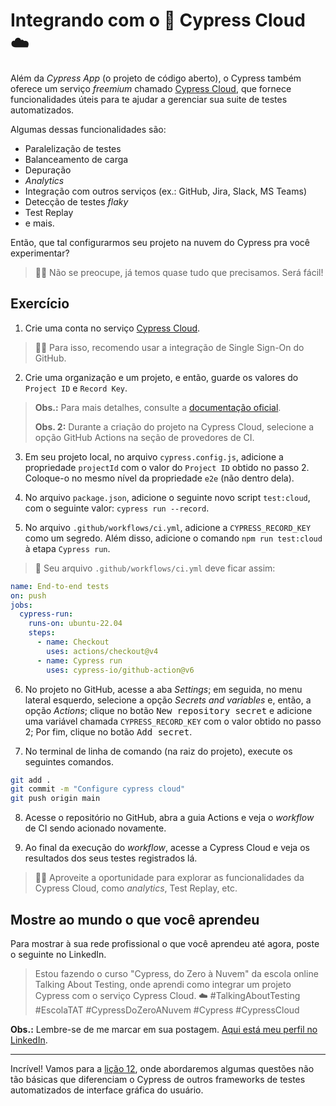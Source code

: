 # Integrando com o 🌲 Cypress Cloud ☁️

Além da _Cypress App_ (o projeto de código aberto), o Cypress também oferece um serviço _freemium_ chamado [Cypress Cloud](https://docs.cypress.io/guides/cloud/introduction), que fornece funcionalidades úteis para te ajudar a gerenciar sua suite de testes automatizados.

Algumas dessas funcionalidades são:

- Paralelização de testes
- Balanceamento de carga
- Depuração
- _Analytics_
- Integração com outros serviços (ex.: GitHub, Jira, Slack, MS Teams)
- Detecção de testes _flaky_
- Test Replay
- e mais.

Então, que tal configurarmos seu projeto na nuvem do Cypress pra você experimentar?

> 👨‍🏫 Não se preocupe, já temos quase tudo que precisamos. Será fácil!

## Exercício

1. Crie uma conta no serviço [Cypress Cloud](https://cloud.cypress.io/).

> 👨‍🏫 Para isso, recomendo usar a integração de Single Sign-On do GitHub.

2. Crie uma organização e um projeto, e então, guarde os valores do `Project ID` e `Record Key`.

> **Obs.:** Para mais detalhes, consulte a [documentação oficial](https://docs.cypress.io/guides/cloud/introduction).
>
> **Obs. 2:** Durante a criação do projeto na Cypress Cloud, selecione a opção GitHub Actions na seção de provedores de CI.

3. Em seu projeto local, no arquivo `cypress.config.js`, adicione a propriedade `projectId` com o valor do `Project ID` obtido no passo 2. Coloque-o no mesmo nível da propriedade `e2e` (não dentro dela).

4. No arquivo `package.json`, adicione o seguinte novo script `test:cloud`, com o seguinte valor: `cypress run --record`.

5. No arquivo `.github/workflows/ci.yml`, adicione a `CYPRESS_RECORD_KEY` como um segredo. Além disso, adicione o comando `npm run test:cloud` à etapa `Cypress run`.

> 🙊 Seu arquivo `.github/workflows/ci.yml` deve ficar assim:

```yml
name: End-to-end tests
on: push
jobs:
  cypress-run:
    runs-on: ubuntu-22.04
    steps:
      - name: Checkout
        uses: actions/checkout@v4
      - name: Cypress run
        uses: cypress-io/github-action@v6

```

6. No projeto no GitHub, acesse a aba _Settings_; em seguida, no menu lateral esquerdo, selecione a opção _Secrets and variables_ e, então, a opção _Actions_; clique no botão <kbd>New repository secret</kbd> e adicione uma variável chamada `CYPRESS_RECORD_KEY` com o valor obtido no passo 2; Por fim, clique no botão <kbd>Add secret</kbd>.

7. No terminal de linha de comando (na raiz do projeto), execute os seguintes comandos.

```sh
git add .
git commit -m "Configure cypress cloud"
git push origin main
```

8. Acesse o repositório no GitHub, abra a guia Actions e veja o _workflow_ de CI sendo acionado novamente.

9. Ao final da execução do _workflow_, acesse a Cypress Cloud e veja os resultados dos seus testes registrados lá.

> 👨‍🏫 Aproveite a oportunidade para explorar as funcionalidades da Cypress Cloud, como _analytics_, Test Replay, etc.

## Mostre ao mundo o que você aprendeu

Para mostrar à sua rede profissional o que você aprendeu até agora, poste o seguinte no LinkedIn.

> Estou fazendo o curso "Cypress, do Zero à Nuvem" da escola online Talking About Testing, onde aprendi como integrar um projeto Cypress com o serviço Cypress Cloud. ☁️ #TalkingAboutTesting #EscolaTAT #CypressDoZeroANuvem #Cypress #CypressCloud

**Obs.:** Lembre-se de me marcar em sua postagem. [Aqui está meu perfil no LinkedIn](https://www.linkedin.com/in/walmyr-lima-e-silva-filho).

___

Incrível! Vamos para a [lição 12](./12.md), onde abordaremos algumas questões não tão básicas que diferenciam o Cypress de outros frameworks de testes automatizados de interface gráfica do usuário.
